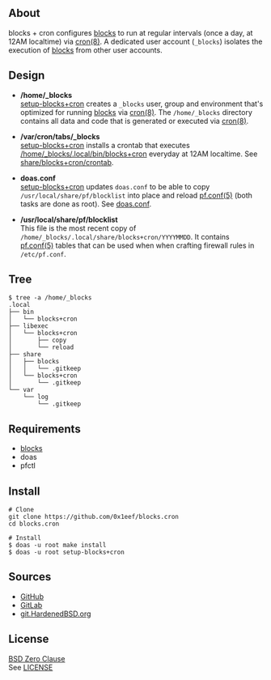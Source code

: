 ## About

blocks + cron configures
[blocks](https://github.com/0x1eef/blocks#readme)
to run at regular intervals (once a day, at 12AM localtime)
via [cron(8)](https://man.freebsd.org/cgi/man.cgi?cron(8)).
A dedicated user account (`_blocks`) isolates the execution of
[blocks](https://github.com/0x1eef/blocks#readme)
from other user accounts.

## Design

* **/home/_blocks** <br>
  [setup-blocks+cron](bin/setup-blocks+cron) creates a
  `_blocks` user, group and environment that's optimized for
  running
  [blocks](https://github.com/0x1eef/blocks#readme)
  via
  [cron(8)](https://man.freebsd.org/cgi/man.cgi?cron(8)).
  The `/home/_blocks` directory contains all data and code
  that is generated or executed via
  [cron(8)](https://man.freebsd.org/cgi/man.cgi?cron(8)).

* **/var/cron/tabs/_blocks** <br>
  [setup-blocks+cron](bin/setup-blocks+cron)
  installs a crontab that executes
  [/home/_blocks/.local/bin/blocks+cron](share/blocks+cron/home/_blocks/.local/bin/blocks+cron)
  everyday at 12AM localtime. See
  [share/blocks+cron/crontab](share/blocks+cron/cron).

* **doas.conf** <br>
  [setup-blocks+cron](setup-blocks+cron)
  updates `doas.conf` to be able to copy
  `/usr/local/share/pf/blocklist`
  into place and reload
  [pf.conf(5)](https://man.freebsd.org/cgi/man.cgi?pf.conf(5))
  (both tasks are done as root).
  See [doas.conf](share/blocks+cron/doas.conf).

* **/usr/local/share/pf/blocklist** <br>
  This file is the most recent copy of
  `/home/_blocks/.local/share/blocks+cron/YYYYMMDD`.
  It contains
  [pf.conf(5)](https://man.freebsd.org/cgi/man.cgi?pf.conf(5))
  tables that can be used when when crafting
  firewall rules in `/etc/pf.conf`.

## Tree

    $ tree -a /home/_blocks
    .local
    ├── bin
    │   └── blocks+cron
    ├── libexec
    │   └── blocks+cron
    │       ├── copy
    │       └── reload
    ├── share
    │   ├── blocks
    │   │   └── .gitkeep
    │   └── blocks+cron
    │       └── .gitkeep
    └── var
        └── log
            └── .gitkeep

## Requirements

* [blocks](https://github.com/0x1eef/blocks#readme)
* doas
* pfctl

## Install

    # Clone
    git clone https://github.com/0x1eef/blocks.cron
    cd blocks.cron

    # Install
    $ doas -u root make install
    $ doas -u root setup-blocks+cron

## Sources

* [GitHub](https://github.com/0x1eef/blocks.cron)
* [GitLab](https://gitlab.com/0x1eef/blocks.cron)
* [git.HardenedBSD.org](https://git.HardenedBSD.org/0x1eef/blocks.cron)

## License

[BSD Zero Clause](https://choosealicense.com/licenses/0bsd/)
<br>
See [LICENSE](./LICENSE)
